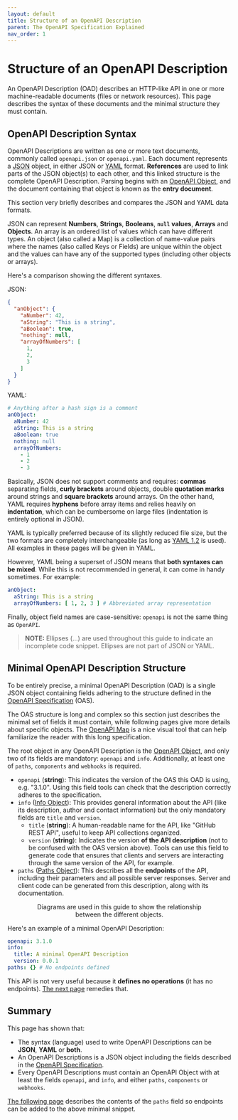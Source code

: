```yaml
---
layout: default
title: Structure of an OpenAPI Description
parent: The OpenAPI Specification Explained
nav_order: 1
---
```


# Structure of an OpenAPI Description

An OpenAPI Description (OAD) describes an HTTP-like API in one or more machine-readable documents (files or network resources). This page describes the syntax of these documents and the minimal structure they must contain.

## OpenAPI Description Syntax

OpenAPI Descriptions are written as one or more text documents, commonly called `openapi.json` or `openapi.yaml`.  Each document represents a [JSON](https://en.wikipedia.org/wiki/JSON) object, in either JSON or [YAML](https://en.wikipedia.org/wiki/YAML) format.  **References** are used to link parts of the JSON object(s) to each other, and this linked structure is the complete OpenAPI Description.  Parsing begins with an [OpenAPI Object](https://spec.openapis.org/oas/v3.1.0#openapi-object), and the document containing that object is known as the **entry document**.

This section very briefly describes and compares the JSON and YAML data formats.

JSON can represent **Numbers**, **Strings**, **Booleans**, **`null` values**, **Arrays** and **Objects**. An array is an ordered list of values which can have different types. An object (also called a Map) is a collection of name-value pairs where the names (also called Keys or Fields) are unique within the object and the values can have any of the supported types (including other objects or arrays).

Here's a comparison showing the different syntaxes.



JSON:

```json
{
  "anObject": {
    "aNumber": 42,
    "aString": "This is a string",
    "aBoolean": true,
    "nothing": null,
    "arrayOfNumbers": [
      1,
      2,
      3
    ]
  }
}
```
YAML:

```yaml
# Anything after a hash sign is a comment
anObject:
  aNumber: 42
  aString: This is a string
  aBoolean: true
  nothing: null
  arrayOfNumbers:
    - 1
    - 2
    - 3
```


Basically, JSON does not support comments and requires: **commas** separating fields, **curly brackets** around objects, double **quotation marks** around strings and **square brackets** around arrays. On the other hand, YAML requires **hyphens** before array items and relies heavily on **indentation**, which can be cumbersome on large files (indentation is entirely optional in JSON).

YAML is typically preferred because of its slightly reduced file size, but the two formats are completely interchangeable (as long as [YAML 1.2](https://en.wikipedia.org/wiki/YAML#Comparison_with_JSON) is used). All examples in these pages will be given in YAML.

However, YAML being a superset of JSON means that **both syntaxes can be mixed**. While this is not recommended in general, it can come in handy sometimes. For example:

```yaml
anObject:
  aString: This is a string
  arrayOfNumbers: [ 1, 2, 3 ] # Abbreviated array representation
```

Finally, object field names are case-sensitive: `openapi` is not the same thing as `OpenAPI`.

> **NOTE:**
> Ellipses (...) are used throughout this guide to indicate an incomplete code snippet. Ellipses are not part of JSON or YAML.

## Minimal OpenAPI Description Structure

To be entirely precise, a minimal OpenAPI Description (OAD) is a single JSON object containing fields adhering to the structure defined in the [OpenAPI Specification](https://spec.openapis.org/oas/v3.1.0) (OAS).

The OAS structure is long and complex so this section just describes the minimal set of fields it must contain, while following pages give more details about specific objects. The [OpenAPI Map](https://openapi-map.apihandyman.io/) is a nice visual tool that can help familiarize the reader with this long specification.

The root object in any OpenAPI Description is the [OpenAPI Object](https://spec.openapis.org/oas/v3.1.0#openapi-object), and only two of its fields are mandatory: `openapi` and `info`. Additionally, at least one of `paths`, `components` and `webhooks` is required.

* `openapi` (**string**): This indicates the version of the OAS this OAD is using, e.g. "3.1.0". Using this field tools can check that the description correctly adheres to the specification.
* `info` ([Info Object](https://spec.openapis.org/oas/v3.1.0#info-object)): This provides general information about the API (like its description, author and contact information) but the only mandatory fields are `title` and `version`.
  * `title` (**string**): A human-readable name for the API, like "GitHub REST API", useful to keep API collections organized.
  * `version` (**string**): Indicates the version **of the API description** (not to be confused with the OAS version above). Tools can use this field to generate code that ensures that clients and servers are interacting through the same version of the API, for example.
* `paths` ([Paths Object](https://spec.openapis.org/oas/v3.1.0#paths-object)): This describes all the **endpoints** of the API, including their parameters and all possible server responses. Server and client code can be generated from this description, along with its documentation.

<figure style="text-align:center">
  <object type="image/svg+xml" data="{{site.baseurl}}/img/openapi-object.svg"></object>
  <figcaption>Diagrams are used in this guide to show the relationship between the different objects.</figcaption>
</figure>

Here's an example of a minimal OpenAPI Description:

```yaml
openapi: 3.1.0
info:
  title: A minimal OpenAPI Description
  version: 0.0.1
paths: {} # No endpoints defined
```

This API is not very useful because it **defines no operations** (it has no endpoints). [The next page](paths) remedies that.

## Summary

This page has shown that:

* The syntax (language) used to write OpenAPI Descriptions can be **JSON**, **YAML** or **both**.
* An OpenAPI Descriptions is a JSON object including the fields described in the [OpenAPI Specification](https://spec.openapis.org/oas/v3.1.0).
* Every OpenAPI Descriptions must contain an OpenAPI Object with at least the fields `openapi`, and `info`,  and either `paths`, `components` or `webhooks`.

[The following page](paths) describes the contents of the `paths` field so endpoints can be added to the above minimal snippet.
